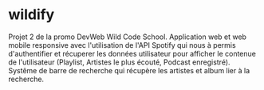# wildify

Projet 2 de la promo DevWeb Wild Code School.
Application web et web mobile responsive avec l'utilisation de l'API Spotify qui nous à permis d'authentifier et récuperer les données utilisateur pour afficher
le contenue de l'utilisateur (Playlist, Artistes le plus écouté, Podcast enregistré).
Systême de barre de recherche qui récupère les artistes et album lier à la recherche.
